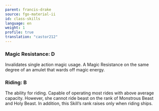 ```yaml
---
parent: francis-drake
source: fgo-material-ii
id: class-skills
language: en
weight: 1
profile: true
translation: "castor212"
---
```


### Magic Resistance: D

Invalidates single action magic usage.
A Magic Resistance on the same degree of an amulet that wards off magic energy.

### Riding: B

The ability for riding. Capable of operating most rides with above average capacity. However, she cannot ride beast on the rank of Monstrous Beast and Holy Beast.
In addition, this Skill’s rank raises only when riding ships.
